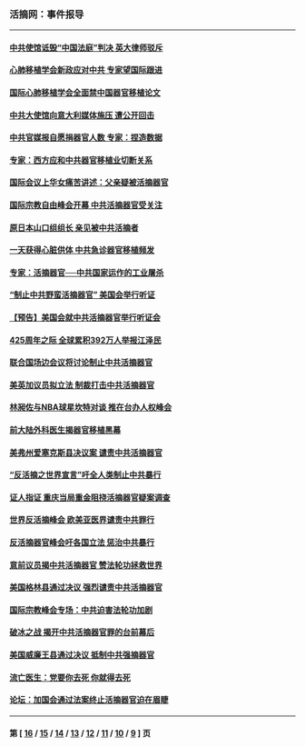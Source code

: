 ### 活摘网：事件报导
---
#### [中共使馆诋毁“中国法庭”判决 英大律师驳斥](../../pages/nf5877/n13833945.md?10210430) 
#### [心肺移植学会新政应对中共 专家望国际跟进](../../pages/nf5877/n13829043.md?10210430) 
#### [国际心肺移植学会全面禁中国器官移植论文](../../pages/nf5877/n13827785.md?10210430) 
#### [中共大使馆向意大利媒体施压 遭公开回击](../../pages/nf5877/n13826038.md?10210430) 
#### [中共官媒报自愿捐器官人数 专家：捏造数据](../../pages/nf5877/n13814130.md?10210430) 
#### [专家：西方应和中共器官移植业切断关系](../../pages/nf5877/n13772828.md?10210430) 
#### [国际会议上华女痛苦讲述：父亲疑被活摘器官](../../pages/nf5877/n13771583.md?10210430) 
#### [国际宗教自由峰会开幕 中共活摘器官受关注](../../pages/nf5877/n13769995.md?10210430) 
#### [原日本山口组组长 亲见被中共活摘者](../../pages/nf5877/n13767360.md?10210430) 
#### [一天获得心脏供体 中共急诊器官移植频发](../../pages/nf5877/n13764689.md?10210430) 
#### [专家：活摘器官──中共国家运作的工业屠杀](../../pages/nf5877/n13761178.md?10210430) 
#### [“制止中共野蛮活摘器官” 美国会举行听证](../../pages/nf5877/n13735831.md?10210430) 
#### [【预告】美国会就中共活摘器官举行听证会](../../pages/nf5877/n13732843.md?10210430) 
#### [425周年之际 全球累积392万人举报江泽民](../../pages/nf5877/n13719232.md?10210430) 
#### [联合国场边会议将讨论制止中共活摘器官](../../pages/nf5877/n13656361.md?10210430) 
#### [美英加议员拟立法 制裁打击中共活摘器官](../../pages/nf5877/n13430251.md?10210430) 
#### [林昶佐与NBA球星坎特对谈 推在台办人权峰会](../../pages/nf5877/n13414467.md?10210430) 
#### [前大陆外科医生揭器官移植黑幕](../../pages/nf5877/n13401416.md?10210430) 
#### [美弗州爱塞克斯县决议案 谴责中共活摘器官](../../pages/nf5877/n13320919.md?10210430) 
#### [“反活摘之世界宣言”吁全人类制止中共暴行](../../pages/nf5877/n13259730.md?10210430) 
#### [证人指证 重庆当局重金阻挠活摘器官疑案调查](../../pages/nf5877/n13259127.md?10210430) 
#### [世界反活摘峰会 欧美亚医界谴责中共罪行](../../pages/nf5877/n13253550.md?10210430) 
#### [反活摘器官峰会吁各国立法 惩治中共暴行](../../pages/nf5877/n13245052.md?10210430) 
#### [意前议员揭中共活摘器官 赞法轮功拯救世界](../../pages/nf5877/n13203445.md?10210430) 
#### [美国格林县通过决议 强烈谴责中共活摘器官](../../pages/nf5877/n13119367.md?10210430) 
#### [国际宗教峰会专场：中共迫害法轮功加剧](../../pages/nf5877/n13088279.md?10210430) 
#### [破冰之战 揭开中共活摘器官罪的台前幕后](../../pages/nf5877/n13082457.md?10210430) 
#### [美国威廉王县通过决议 抵制中共强摘器官](../../pages/nf5877/n13056521.md?10210430) 
#### [流亡医生：党要你去死 你就得去死](../../pages/nf5877/n13052835.md?10210430) 
#### [论坛：加国会通过法案终止活摘器官迫在眉睫](../../pages/nf5877/n13029839.md?10210430) 

---
#### 第 [ [16](./16.md?10210430) / [15](./15.md?10210430) / [14](./14.md?10210430) / [13](./13.md?10210430) / [12](./12.md?10210430) / [11](./11.md?10210430) / [10](./10.md?10210430) / [9](./9.md?10210430) ] 页
